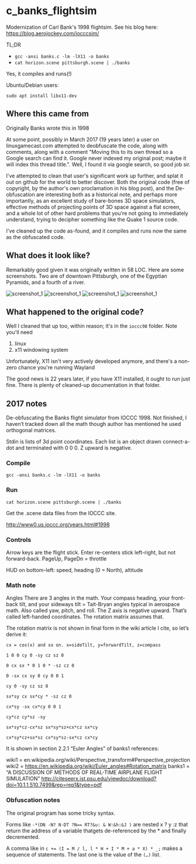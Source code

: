 # c_banks_flightsim

Modernization of Carl Bank's 1998 flightsim. See his blog here: https://blog.aerojockey.com/iocccsim/

TL;DR

* `gcc -ansi banks.c -lm -lX11 -o banks`
* `cat horizon.scene pittsburgh.scene | ./banks`

Yes, it compiles and runs(!)

Ubuntu/Debian users:

`sudo apt install libx11-dev`

## Where this came from

Originally Banks wrote this in 1998

At some point, possibly in March 2017 (19 years later) a user on linuxgamecast.com attempted to deobfuscate the code, along with comments, along with a comment "Moving this to its own thread so a Google search can find it. Google never indexed my original post; maybe it will index this thread title.". Well, I found it via google search, so good job sir.

I've attempted to clean that user's significant work up further, and splat it out on github for the world to better discover. Both the original code (free of copyright, by the author's own proclamation in his blog post), and the De-obfuscation are interesting both as a historical note, and perhaps more importantly, as an excellent study of bare-bones 3D space simulators, effective methods of projecting points of 3D space against a flat screen, and a whole lot of other hard problems that you're not going to immediately understand, trying to decipher something like the Quake 1 source code.

I've cleaned up the code as-found, and it compiles and runs now the same as the obfuscated code.

## What does it look like?

Remarkably good given it was originally written in 58 LOC. Here are some screenshots. Two are of downtown Pittsburgh, one of the Egyptian Pyramids, and a fourth of a river.

![screenshot_1](https://github.com/hadlock/c_banks_flightsim/blob/master/static/banks.png) ![screenshot_1](https://github.com/hadlock/c_banks_flightsim/blob/master/static/banks2.png)
![screenshot_1](https://github.com/hadlock/c_banks_flightsim/blob/master/static/banks3.png) ![screenshot_1](https://github.com/hadlock/c_banks_flightsim/blob/master/static/banks4.png)

## What happened to the original code?

Well I cleaned that up too, within reason; it's in the `ioccc98` folder. Note you'll need

1. linux
2. x11 windowing system

Unfortunately, X11 isn't very actively developed anymore, and there's a non-zero chance you're running Wayland

The good news is 22 years later, if you have X11 installed, it ought to run just fine. There is plenty of cleaned-up documentation in that folder.

## 2017 notes

De-obfuscating the Banks flight simulator from IOCCC 1998. Not finished,
I haven’t tracked down all the math though author has mentioned he used
orthogonal matrices.

Stdin is lists of 3d point coordinates. Each list is an object
drawn connect-a-dot and terminated with 0 0 0. Z upward is negative.

### Compile

`gcc -ansi banks.c -lm -lX11 -o banks`

### Run

`cat horizon.scene pittsburgh.scene | ./banks`

Get the .scene data files from the IOCCC site.

<http://www0.us.ioccc.org/years.html#1998>

### Controls

Arrow keys are the flight stick.
Enter re-centers stick left-right, but not forward-back.
PageUp, PageDn = throttle

HUD on bottom-left:
speed, heading (0 = North), altitude

### Math note

Angles
There are 3 angles in the math. Your compass heading, your front-back tilt, and your sideways tilt = Tait-Bryan angles typical in aerospace math. Also called yaw, pitch, and roll. The Z axis is negative upward. That’s called left-handed coordinates. The rotation matrix assumes that.

The rotation matrix is not shown in final form in the wiki article I cite, so let’s derive it:

`cx = cos(x) and so on. x=sideTilt, y=forwardTilt, z=compass`

```shell
1 0 0 cy 0 -sy cz sz 0

0 cx sx * 0 1 0 * -sz cz 0

0 -sx cx sy 0 cy 0 0 1

cy 0 -sy cz sz 0

sx*sy cx sx*cy * -sz cz 0

cx*sy -sx cx*cy 0 0 1

cy*cz cy*sz -sy

sx*sy*cz-cx*sz sx*sy*sz+cx*cz sx*cy

cx*sy*cz+sx*sz cx*sy*sz-sx*cz cx*cy
```

It is shown in section 2.2.1 “Euler Angles” of banks1 references:

wiki1 = en.wikipedia.org/wiki/Perspective_transform#Perspective_projection
wiki2 = <https://en.wikipedia.org/wiki/Euler_angles#Rotation_matrix>
banks1 = “A DISCUSSION OF METHODS OF REAL-TIME AIRPLANE FLIGHT SIMULATION”
<http://citeseerx.ist.psu.edu/viewdoc/download?doi=10.1.1.510.7499&rep=rep1&type=pdf>

### Obfuscation notes

The original program has some tricky syntax.

Forms like `-*(DN -N? N-DT ?N== RT?&u: & W:&h:&J )` are nested x ? y :z that return the address of a variable thatgets de-referenced by the * and finally decremented.

A comma like in `c += (I = M / l, l * H + I * M + a * X) * _;` makes a sequence of statements. The last one is the value of the `(…)` list.
